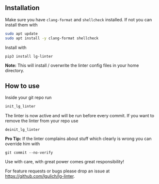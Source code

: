 ## Installation
Make sure you have `clang-format` and `shellcheck` installed. If not you can install them with
```sh
sudo apt update
sudo apt install -y clang-format shellcheck
```
Install with
```sh
pip3 install lg-linter
```
**Note:** This will install / overwrite the linter config files in your home directory.

## How to use
Inside your git repo run
```sh
init_lg_linter
```
The linter is now active and will be run before every commit.
If you want to remove the linter from your repo use
```
deinit_lg_linter
```

**Pro Tip:** If the linter complains about stuff which clearly is wrong you can override him with
```
git commit --no-verify
```
Use with care, with great power comes great responsibility!

For feature requests or bugs please drop an issue at https://github.com/lgulich/lg-linter.
